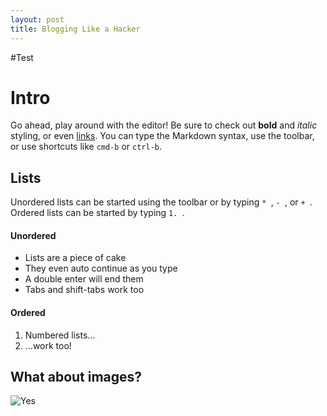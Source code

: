 ```yaml
---
layout: post
title: Blogging Like a Hacker
---
```

#Test
# Intro
Go ahead, play around with the editor! Be sure to check out **bold** and *italic* styling, or even [links](https://google.com). You can type the Markdown syntax, use the toolbar, or use shortcuts like `cmd-b` or `ctrl-b`.

## Lists
Unordered lists can be started using the toolbar or by typing `* `, `- `, or `+ `. Ordered lists can be started by typing `1. `.

#### Unordered
* Lists are a piece of cake
* They even auto continue as you type
* A double enter will end them
* Tabs and shift-tabs work too

#### Ordered
1. Numbered lists...
2. ...work too!

## What about images?
![Yes](https://i.imgur.com/sZlktY7.png)
